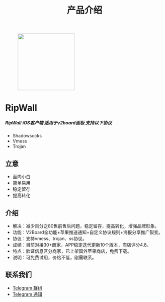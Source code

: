 <div class="post-wrapper group">
				<header class="entry-header group">
					<h1 class="entry-title">产品介绍</h1>
				</header>
				<div class="entry-content">
					<div class="entry themeform">
						
<figure class="wp-block-image size-full is-style-rounded"><img width="180" height="180" src="http://docs.ripwall.us/wp-content/uploads/2021/12/IMG_967B6BBD6C5D-1.jpeg" alt="" class="wp-image-28" srcset="http://docs.ripwall.us/wp-content/uploads/2021/12/IMG_967B6BBD6C5D-1.jpeg 180w, http://docs.ripwall.us/wp-content/uploads/2021/12/IMG_967B6BBD6C5D-1-150x150.jpeg 150w, http://docs.ripwall.us/wp-content/uploads/2021/12/IMG_967B6BBD6C5D-1-200x200.jpeg 200w" sizes="(max-width: 180px) 100vw, 180px"></figure>



<h1><a href="#RipWall"></a><strong>RipWall</strong></h1>



<h5>RipWall iOS客户端 适用于v2board面板 支持以下协议</h5>



<ul><li>Shadowsocks</li><li>Vmess</li><li>Trojan</li></ul>



<h2>立意</h2>



<ul><li>面向小白</li><li>简单易用</li><li>稳定留存</li><li>提高转化</li></ul>



<h2>介绍</h2>



<ul><li>解决：减少百分之80售前售后问题，稳定留存，提高转化，增强品牌形象。</li><li>功能：V2Board全功能+苹果推送通知+自定义协议规则+海报分享推广裂变。</li><li>协议：支持vmess、trojan、ss协议。</li><li>成绩：目前对接30+商家，APP稳定迭代更新10个版本，商店评分4.8。</li><li>特点：验证信息区分商家，已上架国外苹果商店，免费下载。</li><li>说明：可免费试用，价格不低，刚需联系。</li></ul>



<h2><a href="#community"></a>联系我们</h2>



<ul><li><a rel="noreferrer noopener" href="https://t.me/ripwall" target="_blank"><lab draggable="false" class="emoji" alt="✈️"> Telegram 群组</a></li><li><a rel="noreferrer noopener" href="https://t.me/qianglieapptongzhi" target="_blank"><lab draggable="false" class="emoji" alt="✈️"> Telegram 通知</a></li></ul>
						<div class="clear"></div>
					</div><!--/.entry-->
				</div>
				<div class="entry-footer group">
									</div>
			</div>
